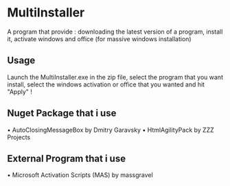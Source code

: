 # MultiInstaller

A program that provide : downloading the latest version of a program, install it, activate windows and office (for massive windows installation) 

## Usage

Launch the MultiInstaller.exe in the zip file, select the program that you want install, select the windows activation or office that you wanted and hit "Apply" !

## Nuget Package that i use

 • AutoClosingMessageBox by Dmitry Garavsky
 • HtmlAgilityPack by ZZZ Projects

## External Program that i use

 • Microsoft Activation Scripts (MAS) by massgravel
